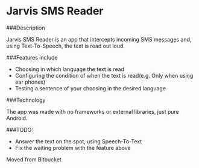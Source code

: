 # Jarvis SMS Reader

###Description

Jarvis SMS Reader is an app that intercepts incoming SMS messages and, using Text-To-Speech, the text is read out loud.

###Features include

 * Choosing in which language the text is read
 * Configuring the condition of when the text is read(e.g. Only when using ear phones)
 * Testing a sentence of your choosing in the desired language
 
###Technology

The app was made with no frameworks or external libraries, just pure Android.

###TODO:

 * Answer the text on the spot, using Speech-To-Text
 * Fix the waiting problem with the feature above
  
Moved from Bitbucket
